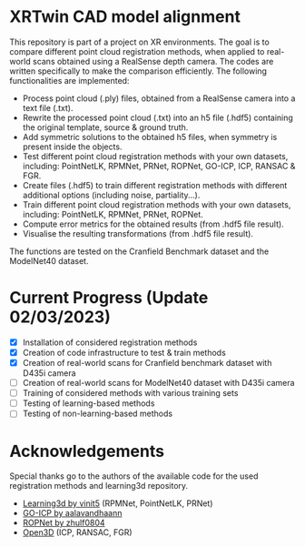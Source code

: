# XRTwin CAD model alignment

This repository is part of a project on XR environments. The goal is to compare different point cloud registration methods, when applied to real-world scans obtained using a RealSense depth camera. The codes are written specifically to make the comparison efficiently. The following functionalities are implemented:
- Process point cloud (.ply) files, obtained from a RealSense camera into a text file (.txt).
- Rewrite the processed point cloud (.txt) into an h5 file (.hdf5) containing the original template, source & ground truth.
- Add symmetric solutions to the obtained h5 files, when symmetry is present inside the objects.
- Test different point cloud registration methods with your own datasets, including: PointNetLK, RPMNet, PRNet, ROPNet, GO-ICP, ICP, RANSAC & FGR.
- Create files (.hdf5) to train different registration methods with different additional options (including noise, partiality...).
- Train different point cloud registration methods with your own datasets, including: PointNetLK, RPMNet, PRNet, ROPNet.
- Compute error metrics for the obtained results (from .hdf5 file result).
- Visualise the resulting transformations (from .hdf5 file result).

The functions are tested on the Cranfield Benchmark dataset and the ModelNet40 dataset.

# Current Progress (Update 02/03/2023)
- [x] Installation of considered registration methods
- [x] Creation of code infrastructure to test & train methods
- [x] Creation of real-world scans for Cranfield benchmark dataset with D435i camera
- [ ] Creation of real-world scans for ModelNet40 dataset with D435i camera
- [ ] Training of considered methods with various training sets
- [ ] Testing of learning-based methods
- [ ] Testing of non-learning-based methods

# Acknowledgements
Special thanks go to the authors of the available code for the used registration methods and learning3d repository.
- [Learning3d by vinit5](https://github.com/vinits5/learning3d#use-your-own-data) (RPMNet, PointNetLK, PRNet)
- [GO-ICP by aalavandhaann](https://github.com/aalavandhaann/go-icp_cython)
- [ROPNet by zhulf0804](https://github.com/zhulf0804/ROPNet)
- [Open3D](http://www.open3d.org/) (ICP, RANSAC, FGR)
